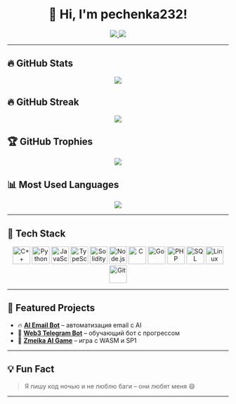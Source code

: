 <h1 align="center">👋 Hi, I'm pechenka232!</h1>

<p align="center">
  <a href="https://t.me/pechenka232" target="_blank">
    <img src="https://img.shields.io/badge/Telegram-%40pechenka232-blue?style=for-the-badge&logo=telegram" />
  </a>
  <a href="mailto:youremail@example.com">
    <img src="https://img.shields.io/badge/Email-Contact%20Me-informational?style=for-the-badge&logo=gmail" />
  </a>
</p>

---

## 🔥 GitHub Stats
<p align="center">
  <img src="https://github-readme-stats.vercel.app/api?username=pechenka232&show_icons=true&theme=tokyonight&bg_color=0a0e14&text_color=ffffff&icon_color=32cd32&cache_bust=9" />
</p>

## 🔥 GitHub Streak
<p align="center">
  <img src="https://streak-stats.demolab.com?user=pechenka232&theme=tokyonight&date_format=M%20j%5B%2C%20Y%5D" />
</p>

## 🏆 GitHub Trophies
<p align="center">
  <img src="https://github-profile-trophy.vercel.app/?username=pechenka232&theme=onedark&column=4&margin-w=15&margin-h=15" />
</p>

## 📊 Most Used Languages
<p align="center">
  <img src="https://github-readme-stats.vercel.app/api/top-langs/?username=pechenka232&layout=compact&theme=tokyonight" />
</p>

---

## 🚀 Tech Stack  
<p align="center">
  <img src="https://cdn.jsdelivr.net/gh/devicons/devicon/icons/cplusplus/cplusplus-original.svg" alt="C++" width="40" height="40"/>
  <img src="https://cdn.jsdelivr.net/gh/devicons/devicon/icons/python/python-original.svg" alt="Python" width="40" height="40"/>
  <img src="https://cdn.jsdelivr.net/gh/devicons/devicon/icons/javascript/javascript-original.svg" alt="JavaScript" width="40" height="40"/>
  <img src="https://cdn.jsdelivr.net/gh/devicons/devicon/icons/typescript/typescript-original.svg" alt="TypeScript" width="40" height="40"/>
  <img src="https://cdn.jsdelivr.net/gh/devicons/devicon/icons/solidity/solidity-original.svg" alt="Solidity" width="40" height="40"/>
  <img src="https://cdn.jsdelivr.net/gh/devicons/devicon/icons/nodejs/nodejs-original.svg" alt="Node.js" width="40" height="40"/>
  <img src="https://cdn.jsdelivr.net/gh/devicons/devicon/icons/c/c-original.svg" alt="C" width="40" height="40"/>
  <img src="https://cdn.jsdelivr.net/gh/devicons/devicon/icons/go/go-original.svg" alt="Go" width="40" height="40"/>
  <img src="https://cdn.jsdelivr.net/gh/devicons/devicon/icons/php/php-original.svg" alt="PHP" width="40" height="40"/>
  <img src="https://cdn.jsdelivr.net/gh/devicons/devicon/icons/sql/sql-original.svg" alt="SQL" width="40" height="40"/>
  <img src="https://cdn.jsdelivr.net/gh/devicons/devicon/icons/linux/linux-original.svg" alt="Linux" width="40" height="40"/>
  <img src="https://cdn.jsdelivr.net/gh/devicons/devicon/icons/git/git-original.svg" alt="Git" width="40" height="40"/>
</p>

---

## 🚀 Featured Projects

- 🔥 [**AI Email Bot**](https://github.com/pechenka232/ai-email-bot) – автоматизация email с AI
- 💬 [**Web3 Telegram Bot**](https://github.com/pechenka232/web3-course-bot) – обучающий бот с прогрессом
- 🐍 [**Zmeika AI Game**](https://github.com/pechenka232/zmeika-ai) – игра с WASM и SP1

---

## 💡 Fun Fact
> Я пишу код ночью и не люблю баги – они любят меня 😄

---

